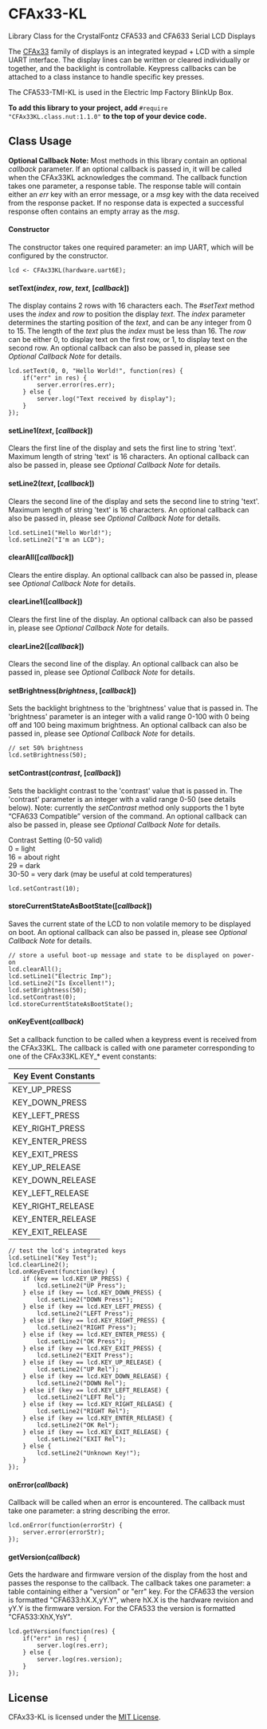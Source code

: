 # CFAx33-KL
Library Class for the CrystalFontz CFA533 and CFA633 Serial LCD Displays

The [CFAx33](https://www.crystalfontz.com/product/cfa533tmikl-display-module-text-uart-16x2) family of displays is an integrated keypad + LCD with a simple UART interface. The display lines can be written or cleared individually or together, and the backlight is controllable. Keypress callbacks can be attached to a class instance to handle specific key presses.

The CFA533-TMI-KL is used in the Electric Imp Factory BlinkUp Box.

**To add this library to your project, add** `#require "CFAx33KL.class.nut:1.1.0"` **to the top of your device code.**

## Class Usage

**Optional Callback Note:**  Most methods in this library contain an optional *callback* parameter.  If an optional callback is passed in, it will be called when the CFAx33KL acknowledges the command.  The callback function takes one parameter, a response table.  The response table will contain either an *err* key with an error message, or a *msg* key with the data received from the response packet.  If no response data is expected a successful response often contains an empty array as the *msg*.


#### Constructor

The constructor takes one required parameter: an imp UART, which will be configured by the constructor.

```Squirrel
lcd <- CFAx33KL(hardware.uart6E);
```

#### setText(*index*, *row*, *text*, [*callback*])

The display contains 2 rows with 16 characters each.  The *#setText* method uses the *index* and *row* to position the display *text*.  The *index* parameter determines the starting position of the *text*, and can be any integer from 0 to 15. The length of the *text* plus the *index* must be less than 16.  The *row* can be either 0, to display text on the first row, or 1, to display text on the second row.  An optional callback can also be passed in, please see *Optional Callback Note* for details.

```Squirrel
lcd.setText(0, 0, "Hello World!", function(res) {
    if("err" in res) {
        server.error(res.err);
    } else {
        server.log("Text received by display");
    }
});
```

#### setLine1(*text*, [*callback*])

Clears the first line of the display and sets the first line to string 'text'. Maximum length of string 'text' is 16 characters. An optional callback can also be passed in, please see *Optional Callback Note* for details.

#### setLine2(*text*, [*callback*])

Clears the second line of the display and sets the second line to string 'text'. Maximum length of string 'text' is 16 characters. An optional callback can also be passed in, please see *Optional Callback Note* for details.

```Squirrel
lcd.setLine1("Hello World!");
lcd.setLine2("I'm an LCD");
```

#### clearAll([*callback*])

Clears the entire display.  An optional callback can also be passed in, please see *Optional Callback Note* for details.

#### clearLine1([*callback*])

Clears the first line of the display. An optional callback can also be passed in, please see *Optional Callback Note* for details.

#### clearLine2([*callback*])

Clears the second line of the display. An optional callback can also be passed in, please see *Optional Callback Note* for details.


#### setBrightness(*brightness*, [*callback*])

Sets the backlight brightness to the 'brightness' value that is passed in.  The 'brightness' parameter is an integer with a valid range 0-100 with 0 being off and 100 being maximum brightness. An optional callback can also be passed in, please see *Optional Callback Note* for details.

```Squirrel
// set 50% brightness
lcd.setBrightness(50);
```

#### setContrast(*contrast*, [*callback*])

Sets the backlight contrast to the 'contrast' value that is passed in.  The 'contrast' parameter is an integer with a valid range 0-50 (see details below).  Note: currently the *setContrast* method only supports the 1 byte  “CFA633 Compatible” version of the command.  An optional callback can also be passed in, please see *Optional Callback Note* for details.

Contrast Setting (0-50 valid)
<br>
   0 = light
<br>
 16 = about right
<br>
 29 = dark
<br>
 30-50 = very dark (may be useful at cold temperatures)

```Squirrel
lcd.setContrast(10);
```

#### storeCurrentStateAsBootState([*callback*])

Saves the current state of the LCD to non volatile memory to be displayed on boot. An optional callback can also be passed in, please see *Optional Callback Note* for details.

```Squirrel
// store a useful boot-up message and state to be displayed on power-on
lcd.clearAll();
lcd.setLine1("Electric Imp");
lcd.setLine2("Is Excellent!");
lcd.setBrightness(50);
lcd.setContrast(0);
lcd.storeCurrentStateAsBootState();
```

#### onKeyEvent(*callback*)

Set a callback function to be called when a keypress event is received from the CFAx33KL. The callback is called with one parameter corresponding to one of the CFAx33KL.KEY_* event constants:

| Key Event Constants |
| ------------------- |
| KEY_UP_PRESS |
| KEY_DOWN_PRESS |
| KEY_LEFT_PRESS |
| KEY_RIGHT_PRESS |
| KEY_ENTER_PRESS |
| KEY_EXIT_PRESS |
| KEY_UP_RELEASE |
| KEY_DOWN_RELEASE |
| KEY_LEFT_RELEASE |
| KEY_RIGHT_RELEASE |
| KEY_ENTER_RELEASE |
| KEY_EXIT_RELEASE |

```Squirrel
// test the lcd's integrated keys
lcd.setLine1("Key Test");
lcd.clearLine2();
lcd.onKeyEvent(function(key) {
    if (key == lcd.KEY_UP_PRESS) {
        lcd.setLine2("UP Press");
    } else if (key == lcd.KEY_DOWN_PRESS) {
        lcd.setLine2("DOWN Press");
    } else if (key == lcd.KEY_LEFT_PRESS) {
        lcd.setLine2("LEFT Press");
    } else if (key == lcd.KEY_RIGHT_PRESS) {
        lcd.setLine2("RIGHT Press");
    } else if (key == lcd.KEY_ENTER_PRESS) {
        lcd.setLine2("OK Press");
    } else if (key == lcd.KEY_EXIT_PRESS) {
        lcd.setLine2("EXIT Press");
    } else if (key == lcd.KEY_UP_RELEASE) {
        lcd.setLine2("UP Rel");
    } else if (key == lcd.KEY_DOWN_RELEASE) {
        lcd.setLine2("DOWN Rel");
    } else if (key == lcd.KEY_LEFT_RELEASE) {
        lcd.setLine2("LEFT Rel");
    } else if (key == lcd.KEY_RIGHT_RELEASE) {
        lcd.setLine2("RIGHT Rel");
    } else if (key == lcd.KEY_ENTER_RELEASE) {
        lcd.setLine2("OK Rel");
    } else if (key == lcd.KEY_EXIT_RELEASE) {
        lcd.setLine2("EXIT Rel");
    } else {
        lcd.setLine2("Unknown Key!");
    }
});
```

#### onError(*callback*)

Callback will be called when an error is encountered. The callback must take one parameter: a string describing the error.

```Squirrel
lcd.onError(function(errorStr) {
    server.error(errorStr);
});
```

#### getVersion(*callback*)

Gets the hardware and firmware version of the display from the host and passes the response to the callback.   The callback takes one parameter: a table containing either a "version" or "err" key.  For the CFA633 the version is formatted "CFA633:hX.X,yY.Y", where hX.X is the hardware revision and yY.Y is the firmware version.  For the CFA533 the version is formatted "CFA533:XhX,YsY".

```Squirrel
lcd.getVersion(function(res) {
    if("err" in res) {
        server.log(res.err);
    } else {
        server.log(res.version);
    }
});
```

## License

CFAx33-KL is licensed under the [MIT License](./LICENSE).